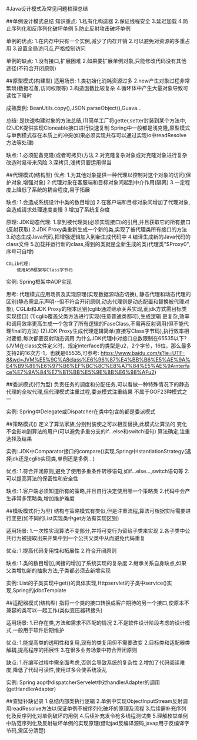 #Java设计模式及常见问题梳理总结

##单例设计模式总结
知识重点:
    1.私有化构造器
    2.保证线程安全
    3.延迟加载
    4.防止序列化和反序列化破坏单例
    5.防止反射攻击破坏单例

单例的优点:
    1.在内存中只有一个实例,减少了内存开销
    2.可以避免对资源的多重占用
    3.设置全局访问点,严格控制访问

单例的缺点:
    1.没有接口,扩展困难
    2.如果要扩展单例对象,只能修改代码没有其他途径(不符合开闭原则)
    
    
##原型模式(构建型)
适用场景:
    1.类初始化消耗资源过多
    2.new产生对象过程非常繁琐(数据准备,访问权限等)
    3.构造函数比较复杂
    4.循环体中产生大量对象导致可读性下降时
    
成熟案例:
    BeanUtils.copy(),JSON.parseObject(),Guava...    
  
总结:
    是快速构建对象的方法总结,(1)简单工厂将getter,setter封装到某个方法中,(2)JDK提供实现Cloneable接口进行快速复制
    Spring中一般都是浅克隆,原型模式与单例模式存在本质上的冲突(如果必须实现共存可以通过实现io中readResolve方法等处理)
    
缺点:
    1.必须配备克隆(或者可拷贝)方法
    2.对克隆复杂对象或对克隆对象进行复杂改造时易带来风险
    3.深拷贝,浅拷贝要运用得当
    
    
##代理模式(结构型)
优点:
   1.为其他对象提供一种代理以控制对这个对象的访问(保护对象,增强对象)
   2.代理对象在客服端和目标对象间起到中介作用(隔离)
   3.一定程度上降低了系统的耦合程度,易于拓展
   
缺点:
    1.会造成系统设计中类的数目增加
    2.在客户端和目标对象间增加了代理对象,会造成请求处理速度变慢
    3.增加了系统复杂度
    
原理:
    JDK动态代理:
        1.拿到被代理类(必须实现接口)的引用,并且获取它的所有接口(反射获取)
        2.JDK Proxy类重新生成一个新的类,实现了被代理类所有接口的方法
        3.动态生成Java代码,把增强逻辑加入到新生成代码中
        4.编译生成新的Java代码的class文件
        5.加载并运行新的class,得到的类就是全新生成的类(代理类"$Proxy0",序号可自增)
    
    CGLib代理:
        使用ASM框架写Class字节码

实例:
    Spring框架中AOP实现
    
思考:
    代理模式应用场景及实现原理(实现数据源动态切换),
    静态代理和动态代理的区别(静态需显示声明--但不符合开闭原则,动态代理则是动态配置和替换被代理对象),
    CGLib和JDK Proxy的根本区别(cglib通过继承关系实现,而jdk方式需目标类实现接口)
        (1)cglib覆盖父类方法进行实现(任意普通类都可),生成逻辑  更复杂,效率和调用效率更高生成一个包含了所有逻辑的FaseClass,不需再反射调用(但不能代理final的方法)
        (2)JDK Proxy生成代理逻辑简单(直接写Class字节码),执行效率相对要低,每次都要反射动态调用
    为什么JDK代理中对接口总数限制在65535以下?(JVM在class文件定义时，规定interface的类型是u2，2个字节，16位，那么最多支持2的16次方-1，也就是65535,可参考: https://www.baidu.com/s?ie=UTF-8&wd=JVM%E5%9C%A8class%E6%96%87%E4%BB%B6%E5%AE%9A%E4%B9%89%E6%97%B6%EF%BC%8C%E8%A7%84%E5%AE%9Ainterface%E7%9A%84%E7%B1%BB%E5%9E%8B%E6%98%AFu2)
        

##委派模式(行为型)
    负责任务的调度和分配任务,可以看做一种特殊情况下的静态代理的全权代理,但代理模式注重过程,委派模式注重结果
    不属于GOF23种模式之一

实例:
    Spring中Delegate或Dispatcher在类中包含的都是委派模式


##策略模式()
    定义了算法家族,分别封装使之可以相互替换,此模式让算法的 变化不会影响到算法的用户(可以避免多重分支的if...else和switch语句)
    算法确定,注重选择及结果
    
实例:
    JDK中Comparator接口的compare()实现,Spring中IstantiationStrategy(选择jdk还是cglib实现类,单例还是多例...)

优点:
    1.符合开闭原则,避免了使用多重条件转移语句,如if...else...,switch语句等
    2.可以提高算法的保密性和安全性
    
缺点:
    1.客户端必须知道所有的策略,并且自行决定使用哪一个策略类
    2.代码中会产生非常多策略类,增加维护难度
    
 
 ##模板模式(行为型)
    结构与策略模式有类似,但是注重流程,算法可根据实际需要进行变更(如不同的List实现类中get方法有实现区别)
 
 适用场景:
    1.一次性实现算法不变部分,并将可变行为留给子类来实现
    2.各子类中公共行为被提取出来并集中到一个公共父类中从而避免代码重复
 
 优点:
    1.提高代码复用性和拓展性
    2.符合开闭原则
    
 缺点:
    1.类的数目增加,间接的增加了系统实现的复杂度
    2.继承关系自身缺点,如果父类增加新的抽象方法,子类都必须去新增实现
    
 实例:
    List的子类实现中get()的具体实现,Httpservlet的子类中service()实现,Spring的jdbcTemplate
     
 
 ##适配器模式(结构型)
    指将一个类的接口转换成客户期待的另一个接口,使原本不兼容的类可以一起工作(类似变压器转接头)
    
适用场景:
    1.已存在类,方法和需求不匹配的情况
    2.不是软件设计阶段考虑的设计模式,一般用于软件后期维护
    
优点:
    1.能提高类的透明性和复用,现有的类复用但不需要改变
    2.目标类和适配器类解耦,提高程序的拓展性
    3.在很多业务场景中符合开闭原则

缺点:
    1.在编写过程中需全面考虑,否则会导致系统的复杂性
    2.增加了代码阅读难度,降低了代码可读性,使用过多会使系统凌乱

实例:
    Spring aop中dispatcherServelet中对handlerAdapter的调用(getHandlerAdapter)
    
    

    
##查疑补缺记录
    1.总结内部类执行逻辑
    2.单例中实现ObjectInputStream反射调用readResolve方法以保证单例不被序列化破坏的原理及流程
    3.后续需补充序列化及反序列化对单例破坏的用例
    4.后续补充发令枪多线程测试类
    5.理解枚举单例中防范序列化及反射破坏单例的实现原理(借助jad反编译源码,javap用于反编译字节码,需区分清楚)
    
